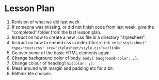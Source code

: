 # Lesson Plan
1. Revision of what we did last week. 
2. If someone was missing, or did not finish code from last week, give the "completed" folder from the last lesson plan.
3. Instruct on how to create a new .css file in a directory "stylesheet".
4. Instruct on how to embed css in index.html `<link rel="stylesheet" type="text/css" src="stylesheet/style.css"></link>`.
5. Go over some of the basic HTML elements again.
6. Change background color of body. `body{ bacground-color: ;}`.
7. Change colour of heading1 `h1{color: ;}`.
8. Mess around with margin and padding etc for a bit.
9. Rethink life choices.
